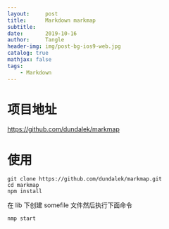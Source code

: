 ```yaml
---
layout:     post
title:      Markdown markmap
subtitle:   
date:       2019-10-16
author:     Tangle
header-img: img/post-bg-ios9-web.jpg
catalog: true
mathjax: false
tags:
    - Markdown
---
```


# 项目地址

https://github.com/dundalek/markmap

# 使用

```shell
git clone https://github.com/dundalek/markmap.git
cd markmap
npm install
```

在 lib 下创建 somefile 文件然后执行下面命令

```shell
nmp start
```
